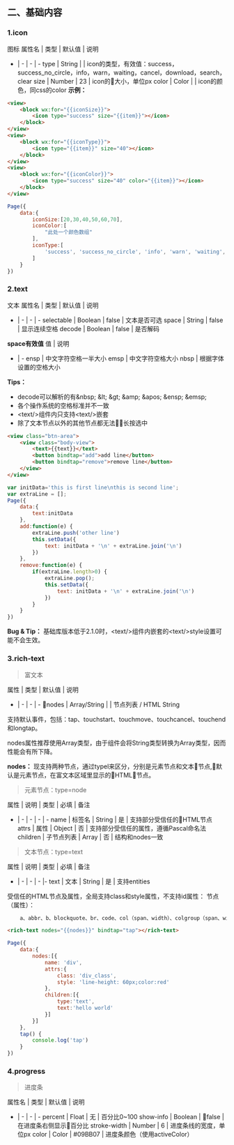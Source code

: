 ## 二、基础内容
### 1.icon
图标
属性名 | 类型 | 默认值 | 说明
- | - | - | -
type | String | | icon的类型，有效值：success，success_no_circle，info，warn，waiting，cancel，download，search，clear
size | Number | 23 | icon的大小，单位px
color | Color | | icon的颜色，同css的color
**示例：**
```html
<view>
    <block wx:for="{{iconSize}}">
        <icon type="success" size="{{item}}"></icon>
    </block>
</view>
<view>
    <block wx:for="{{iconType}}">
        <icon type="{{item}}" size="40"></icon>
    </block>
</view>
<view>
    <block wx:for="{{iconColor}}">
        <icon type="success" size="40" color="{{item}}"></icon>
    </block>
</view>
```
```javascript
Page({
    data:{
        iconSize:[20,30,40,50,60,70],
        iconColor:[
            "此处一个颜色数组"
        ],
        iconType:[
            'success', 'success_no_circle', 'info', 'warn', 'waiting', 'cancel', 'download', 'search', 'clear'
        ]
    }
})
```

### 2.text
文本
属性名 | 类型 | 默认值 | 说明 
- | - | - | -
selectable | Boolean | false | 文本是否可选
space | String | false | 显示连续空格
decode | Boolean | false | 是否解码

**space有效值**
值 | 说明
- | -
ensp | 中文字符空格一半大小
emsp | 中文字符空格大小
nbsp | 根据字体设置的空格大小

**Tips：**
- decode可以解析的有&nbsp\; &lt\; &gt\; &amp\; &apos\; &ensp\; &emsp\;
- 各个操作系统的空格标准并不一致
- \<text/>组件内只支持\<text/>嵌套
- 除了文本节点以外的其他节点都无法长按选中

```html
<view class="btn-area">
    <view class="body-view">
        <text>{{text}}</text>
        <button bindtap="add">add line</button>
        <button bindtap="remove">remove line</button>
    </view>
</view>
```
```javascript
var initData='this is first line\nthis is second line';
var extraLine = [];
Page({
    data:{
        text:initData
    },
    add:function(e) {
        extraLine.push('other line')
        this.setData({
            text: initData + '\n' + extraLine.join('\n')
        })
    },
    remove:function(e) {
        if(extraLine.length>0) {
            extraLine.pop();
            this.setData({
                text: initData + '\n' + extraLine.join('\n')
            })
        }
    }
})
```
**Bug & Tip：**
基础库版本低于2.1.0时，\<text/>组件内嵌套的\<text/>style设置可能不会生效。

### 3.rich-text

>富文本

属性 | 类型 | 默认值 | 说明 
- | - | - | -
nodes | Array/String | | 节点列表 / HTML String

支持默认事件，包括：tap、touchstart、touchmove、touchcancel、touchend和longtap。

nodes属性推荐使用Array类型，由于组件会将String类型转换为Array类型，因而性能会有所下降。

**nodes：**
现支持两种节点，通过typel来区分，分别是元素节点和文本节点,默认是元素节点，在富文本区域里显示的HTML节点。

>元素节点：type=node

属性 | 说明 | 类型 | 必填 | 备注
- | - | - | - | -
name | 标签名 | String | 是 | 支持部分受信任的HTML节点
attrs | 属性 | Object | 否 | 支持部分受信任的属性，遵循Pascal命名法
children | 子节点列表 | Array | 否 | 结构和nodes一致

>文本节点：type=text

属性 | 说明 | 类型 | 必填 | 备注
- | - | - | - |-
text | 文本 | String | 是 | 支持entities

受信任的HTML节点及属性，全局支持class和style属性，不支持id属性：
节点（属性）：
```txt
    a、abbr、b、blockquote、br、code、col（span、width）、colgroup（span、width）、dd、del、div、dl、dt、em、fieldset、h1~h6、hr、i、img（alt、src、height、width）、ins、label、legend、li、ol（start、type）、p、q、span、strong、sub、sup、table（width）、tbody、td（colspan、height、rowspan、width）、tfoot、th（colspan、height、rowspan、width）、thead、tr、ul
```
```html
<rich-text nodes="{{nodes}}" bindtap="tap"></rich-text>
```
```javascript
Page({
    data:{
        nodes:[{
            name: 'div',
            attrs:{
                class: 'div_class',
                style: 'line-height: 60px;color:red'
            },
            children:[{
                type:'text',
                text:'hello world'
            }]
        }]
    },
    tap() {
        console.log('tap')
    }
})
```

### 4.progress
>进度条

属性名 | 类型 | 默认值 | 说明
- | - | - | -
percent | Float | 无 | 百分比0~100
show-info | Boolean | false | 在进度条右侧显示百分比
stroke-width | Number | 6 | 进度条线的宽度，单位px
color | Color | #09BB07 | 进度条颜色（使用activeColor）
